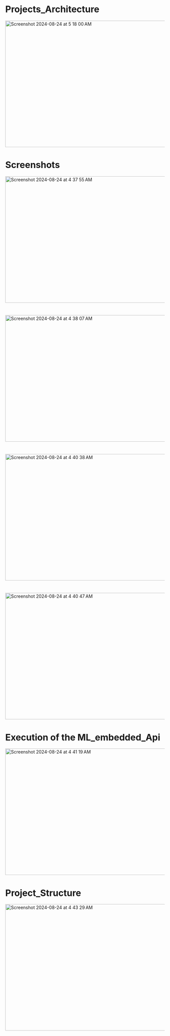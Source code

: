 <h1>Projects_Architecture</h1>
<img width=900" height="400" alt="Screenshot 2024-08-24 at 5 18 00 AM" src="https://github.com/user-attachments/assets/1f52d0c8-f62a-4cb4-8685-98e583d8f602">


<h1> </h1>
<h1> </h1>
<h1>Screenshots</h1>
<img width="904" height="400" alt="Screenshot 2024-08-24 at 4 37 55 AM" src="https://github.com/user-attachments/assets/6417f664-9831-4149-acc0-c453b501cc7d">
<h1> </h1>
<img width="902" height="400" alt="Screenshot 2024-08-24 at 4 38 07 AM" src="https://github.com/user-attachments/assets/ffbda2f5-6c7f-495f-a04c-bda8b5c5655b">
<h1> </h1>
<img width="900" height="400" alt="Screenshot 2024-08-24 at 4 40 38 AM" src="https://github.com/user-attachments/assets/db9bbd23-2c59-4510-905c-ade8088b9b14">
<h1> </h1>
<img width="900" height="400" alt="Screenshot 2024-08-24 at 4 40 47 AM" src="https://github.com/user-attachments/assets/fa3e6bc3-a442-4363-9301-d130fc4b517e">
<h1> </h1>
<h1> </h1>
<h1>Execution of the ML_embedded_Api</h1>
<img width="990" height="400" alt="Screenshot 2024-08-24 at 4 41 19 AM" src="https://github.com/user-attachments/assets/6cf404d9-f0ea-4c71-867d-e980a502ceac">
<h1> </h1>
<h1> </h1>
<h1>Project_Structure</h1>
<img width="900" height="400" alt="Screenshot 2024-08-24 at 4 43 29 AM" src="https://github.com/user-attachments/assets/dc651488-abef-46a5-a725-585b36732fba">
